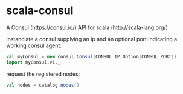 # scala-consul
A Consul (https://consul.io/) API for scala (http://scala-lang.org/)


instanciate a consul supplying an ip and an optional port indicating a working consul agent:
```scala
val myConsul = new consul.Consul(CONSUL_IP,Option(CONSUL_PORT))
import myConsul.v1._
```

request the registered nodes: 

```scala
val nodes = catalog.nodes()
```
